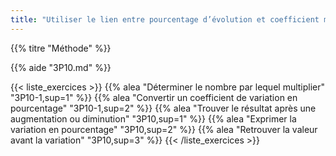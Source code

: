 ```yaml
---
title: "Utiliser le lien entre pourcentage d’évolution et coefficient multiplicateur."
---
```


{{% titre "Méthode" %}}

{{% aide "3P10.md" %}}

{{< liste_exercices >}}
	{{% alea "Déterminer le nombre par lequel multiplier" "3P10-1,sup=1" %}}
	{{% alea "Convertir un coefficient de variation en pourcentage" "3P10-1,sup=2" %}}
	{{% alea "Trouver le résultat après une augmentation ou diminution" "3P10,sup=1" %}}
	{{% alea "Exprimer la variation en pourcentage" "3P10,sup=2" %}}
	{{% alea "Retrouver la valeur avant la variation" "3P10,sup=3" %}}
{{< /liste_exercices >}}